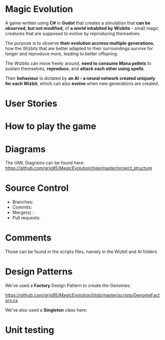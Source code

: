 # Magic Evolution

A game written using **C#** in **Godot** that creates a simulation that **can be observed, but not modified**, of **a world inhabited by Wizbits** - small magic creatures that are supposed to evolve by reproducing themselves.

The purpose is to observe **their evolution accross multiple generations**, how the Wizbits that are better adapted to their surroundings survive for longer and reproduce more, leading to better offspring.

The Wizbits can move freely around, **need to consume Mana pellets** to sustain themselves, **reproduce**, and **attack each other using spells**. 

Their **behaviour** is dictated by **an AI - a neural network created uniquely for each Wizbit**, which can also **evolve** when new generations are created.

# User Stories 

# How to play the game


# Diagrams
The UML Diagrams can be found here: https://github.com/grig95/MagicEvolution/tree/master/project_structure

# Source Control
 - Branches:
 - Commits:
 - Merge(s) : 
 - Pull requests:

# Comments
Those can be found in the scripts files, namely in the Wizbit and AI folders

# Design Patterns
We've used a **Factory** Design Pattern to create the Genomes:

https://github.com/grig95/MagicEvolution/blob/master/scripts/GenomeFactory.cs

We've also used a **Singleton** class here: 

# Unit testing
